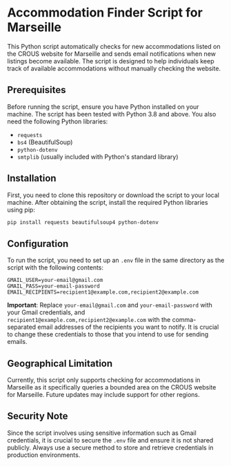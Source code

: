
# Accommodation Finder Script for Marseille

This Python script automatically checks for new accommodations listed on the CROUS website for Marseille and sends email notifications when new listings become available. The script is designed to help individuals keep track of available accommodations without manually checking the website.

## Prerequisites

Before running the script, ensure you have Python installed on your machine. The script has been tested with Python 3.8 and above. You also need the following Python libraries:
- `requests`
- `bs4` (BeautifulSoup)
- `python-dotenv`
- `smtplib` (usually included with Python's standard library)

## Installation

First, you need to clone this repository or download the script to your local machine. After obtaining the script, install the required Python libraries using pip:

```bash
pip install requests beautifulsoup4 python-dotenv
```

## Configuration

To run the script, you need to set up an `.env` file in the same directory as the script with the following contents:

```
GMAIL_USER=your-email@gmail.com
GMAIL_PASS=your-email-password
EMAIL_RECIPIENTS=recipient1@example.com,recipient2@example.com
```

**Important**: Replace `your-email@gmail.com` and `your-email-password` with your Gmail credentials, and `recipient1@example.com,recipient2@example.com` with the comma-separated email addresses of the recipients you want to notify. It is crucial to change these credentials to those that you intend to use for sending emails.


## Geographical Limitation

Currently, this script only supports checking for accommodations in Marseille as it specifically queries a bounded area on the CROUS website for Marseille. Future updates may include support for other regions.

## Security Note

Since the script involves using sensitive information such as Gmail credentials, it is crucial to secure the `.env` file and ensure it is not shared publicly. Always use a secure method to store and retrieve credentials in production environments.
